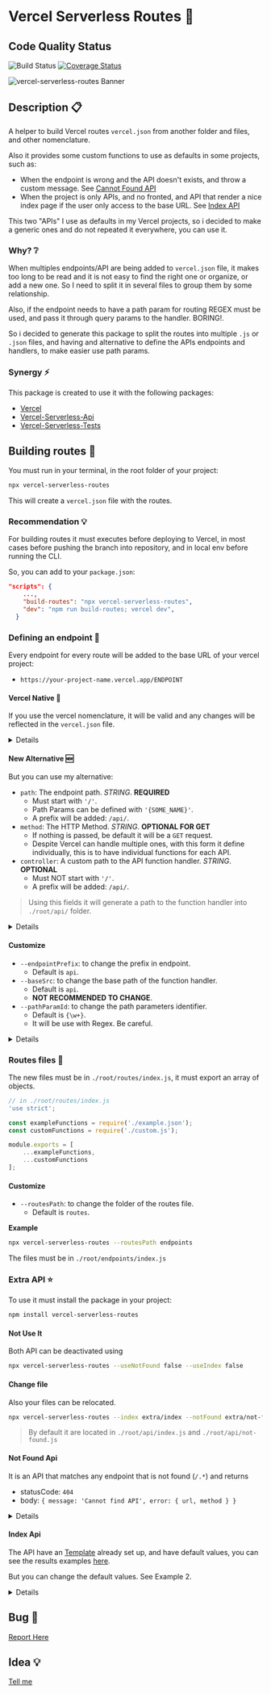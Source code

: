 # Vercel Serverless Routes :traffic_light:

## Code Quality Status
![Build Status](https://github.com/gastonpereyra/vercel-serverless-routes/workflows/Build%20Status/badge.svg)
[![Coverage Status](https://coveralls.io/repos/github/gastonpereyra/vercel-serverless-routes/badge.svg?branch=master)](https://coveralls.io/github/gastonpereyra/vercel-serverless-routes?branch=master)

![vercel-serverless-routes Banner](https://user-images.githubusercontent.com/39351850/138572556-02d484e3-062a-42ae-a98f-f2d17a9a99ea.png)

## Description :clipboard:
A helper to build Vercel routes `vercel.json` from another folder and files, and other nomenclature.

Also it provides some custom functions to use as defaults in some projects, such as:

- When the endpoint is wrong and the API doesn't exists, and throw a custom message. See [Cannot Found API](#Not-Found-Api)
- When the project is only APIs, and no fronted, and API that render a nice index page if the user only access to the base URL. See [Index API](#Index-Api)

This two "APIs" I use as defaults in my Vercel projects, so i decided to make a generic ones and do not repeated it everywhere, you can use it.
### Why? :grey_question:

When multiples endpoints/API are being added to `vercel.json` file, it makes too long to be read and it is not easy to find the right one or organize, or add a new one. So I need to split it in several files to group them by some relationship.

Also, if the endpoint needs to have a path param for routing REGEX must be used, and pass it through query params to the handler. BORING!.

So i decided to generate this package to split the routes into multiple `.js` or `.json` files, and having and alternative to define the APIs endpoints and handlers, to make easier use path params.

### Synergy :zap:

This package is created to use it with the following packages:

- [Vercel](https://www.npmjs.com/package/vercel)
- [Vercel-Serverless-Api](https://www.npmjs.com/package/vercel-serverless-api)
- [Vercel-Serverless-Tests](https://www.npmjs.com/package/vercel-serverless-tests)

## Building routes :hammer:

You must run in your terminal, in the root folder of your project:

```bash
npx vercel-serverless-routes
```

This will create a `vercel.json` file with the routes.

### Recommendation :bulb:

For building routes it must executes before deploying to Vercel, in most cases before pushing the branch into repository, and in local env before running the CLI.

So, you can add to your `package.json`:

```json
"scripts": {
    ...,
    "build-routes": "npx vercel-serverless-routes",
    "dev": "npm run build-routes; vercel dev",
  }
```

### Defining an endpoint 🔗

Every endpoint for every route will be added to the base URL of your vercel project:

- `https://your-project-name.vercel.app/ENDPOINT`

#### Vercel Native 🔺
If you use the vercel nomenclature, it will be valid and any changes will be reflected in the `vercel.json` file.

<details>

```json
{
    "src": "/example/native", // The API ENDPOINT
    "methods": ["GET", "POST"], // The methods allowed
    "dest": "/api/example" // The relative path to the function handler
}
```

> There a lot more options. See Vercel docs.


It makes you create this URL

- `GET/ https://your-project-name.vercel.app/example/native`
- `POST/ https://your-project-name.vercel.app/example/native`

And uses a function handler in: `./root/api/example`

> __REMEMBER__: The handlers are recommended to be in `./root/api/*` folder.

</details>

#### New Alternative 🆕

But you can use my alternative:

- `path`: The endpoint path. _STRING_. __REQUIRED__
    - Must start with `'/'`.
    - Path Params can be defined with `'{SOME_NAME}'`.
    - A prefix will be added: `/api/`.
- `method`: The HTTP Method. _STRING_. __OPTIONAL FOR GET__
    - If nothing is passed, be default it will be a `GET` request.
    - Despite Vercel can handle multiple ones, with this form it define individually, this is to have individual functions for each API.
- `controller`: A custom path to the API function handler. _STRING_. __OPTIONAL__
    - Must NOT start with `'/'`.
    - A prefix will be added: `/api/`.

> Using this fields it will generate a path to the function handler into `./root/api/` folder.

<details>

**Example 1**

```json
[
    {
        "path": "/example/{id}",
        "methods": "POST"
    }
]
```

It makes you create this URL:

- `POST/ https://your-project-name.vercel.app/api/example/1`
- `POST/ https://your-project-name.vercel.app/api/example/617d89e0eb5815550438e57c`
- ETC..

And uses a function handler in: `./root/api/example/get?pathIds.id=$id`

**Example 2**

```json
[
    {
        "path": "/example"
    }
]
```

It makes you create this URL:

- `GET/ https://your-project-name.vercel.app/api/example`

And uses a function handler in: `./root/api/example/list`

**Example 3**

```json
[
    {
        "path": "/example/{id}/custom/{customId}"
    }
]
```

It makes you create this URL:

- `GET/ https://your-project-name.vercel.app/api/example/1/custom/2`
- ETC...

And uses a function handler in: `./root/api/example/get?pathIds.id=$id&pathIds.customId=$customId`

**Example 4**

```json
[
    {
        "path": "/example/custom/{customId}",
        "method": "delete",
        "controller": "example-delete"
    }
]
```

It makes you create this URL:

- `GET/ https://your-project-name.vercel.app/api/example/custom/2`
- ETC...

And uses a function handler in: `./root/api/example-delete?pathIds.customId=$customId`

</details>

#### Customize

- `--endpointPrefix`: to change the prefix in endpoint.
    - Default is `api`.
- `--baseSrc`: to change the base path of the function handler.
    - Default is `api`.
    - **NOT RECOMMENDED TO CHANGE**.
- `--pathParamId`: to change the path parameters identifier.
    - Default is `{\w+}`.
    - It will be use with Regex. Be careful.

<details>

**Example**

```bash
npx vercel-serverless-routes --baseSrc src --endpointPrefix my-api --pathParamId :id
```

```json
[
    {
        "path": "/example/:id/custom/:customId"
    }
]
```

It makes you create this URL:

- `GET/ https://your-project-name.vercel.app/my-api/example/1/custom/2`
- ETC...

And uses a function handler in: `./root/src/example/get?pathIds.id=$id&pathIds.customId=$customId`

</details>

### Routes files 📁

The new files must be in `./root/routes/index.js`, it must export an array of objects.

```js
// in ./root/routes/index.js
'use strict';

const exampleFunctions = require('./example.json');
const customFunctions = require('./custom.js');

module.exports = [
    ...exampleFunctions,
    ...customFunctions
];
```

#### Customize

- `--routesPath`: to change the folder of the routes file.
    - Default is `routes`.

**Example**

```bash
npx vercel-serverless-routes --routesPath endpoints
```

The files must be in `./root/endpoints/index.js`

### Extra API ⭐

To use it must install the package in your project:

```bash
npm install vercel-serverless-routes
```
#### Not Use It

Both API can be deactivated using

```bash
npx vercel-serverless-routes --useNotFound false --useIndex false
```

#### Change file

Also your files can be relocated.

```bash
npx vercel-serverless-routes --index extra/index --notFound extra/not-found
```

> By default it are located in `./root/api/index.js` and `./root/api/not-found.js`

#### Not Found Api

It is an API that matches any endpoint that is not found (`/.*`) and returns

* statusCode: `404`
* body: `{ message: 'Cannot find API', error: { url, method } }`

<details>

**Example 1**

```js
const { handler } = require('vercel-serverless-api');
const { CannotFoundAPI } = require('vercel-serverless-routes');

module.exports = (...args) => handler(CannotFoundAPI, ...args);

```

**Example 2**

```js
const { handler } = require('vercel-serverless-api');
const { CannotFoundAPI } = require('vercel-serverless-routes');

class CustomNotFound extends CannotFoundAPI {

    getStatusCode() {
		return 402;
	}

    formatError() {
		return {
			suggestion: 'Check the documentation'
		};
	}
}

module.exports = (...args) => handler(CustomNotFound, ...args);

```

</details>

#### Index Api

The API have an [Template]('./docs/template.html') already set up, and have default values, you can see the results examples [here](./docs/example.html).

But you can change the default values. See Example 2.

<details>

**Example 1**

```js
const { handler } = require('vercel-serverless-api');
const { IndexAPI } = require('vercel-serverless-routes');

module.exports = (...args) => handler(IndexAPI, ...args);
```

**Example 2**

```js
const { handler } = require('vercel-serverless-api');
const { IndexAPI } = require('vercel-serverless-routes');

class CustomIndex extends IndexAPI {

    static get githubUser() {
		return {
            projectName: 'vercel-test',
            user: 'gastonpereyra',
            owner: 'Gastón Pereyra'
        };
	}

	static get colors() {
		return {
            brand: '303031',
            hover: '303031',
            background: '303031',
            disclaimer: '303031',
            footerLine: '303031'
        };
	}

	static get messages() {
        return {
            banner: 'https://image.png',
            location: 'Buenos Aires',
            finalMessage: 'Test it!'
        }
    }
}

module.exports = (...args) => handler(CustomIndex, ...args);
```

</details>

## Bug :bug:

[Report Here](https://github.com/gastonpereyra/vercel-serverless-routes/issues/new?assignees=gastonpereyra&labels=bug&template=bug.md&title=[BUG])

## Idea :bulb:

[Tell me](https://github.com/gastonpereyra/vercel-serverless-routes/issues/new?assignees=gastonpereyra&labels=enhancement&title=%5BIDEA%5D+-)
